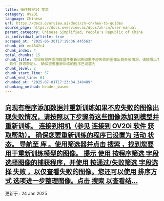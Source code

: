 ```yaml
---
title: 操作教程14 文章
category: OV20i
language: Chinese
url: https://docs.overview.ai/docs/zh-cn/how-to-guides
source_page: https://docs.overview.ai/docs/zh-cn/user-manual
parent_category: Chinese Simplified, People's Republic of China
is_individual_article: true
scraped_at: '2025-06-30T17:19:36.445563'
chunk_id: ee4642c4
chunk_index: 4
total_chunks: 15
chunk_title: 向现有程序添加数据并重新训练如果不应失败的图像出现失败情况，请按照以下步骤将这些图像添加到模型并重新训练。 连接到相机（参见 连接到 OV20i
  软件 获取帮助）。 确保您要重新训练的程序已设置为
chunk_level: 2
chunk_start_line: 57
chunk_end_line: 61
chunked_at: '2025-07-01T17:23:34.340489'
chunking_method: header_based
---
```


## [向现有程序添加数据并重新训练如果不应失败的图像出现失败情况，请按照以下步骤将这些图像添加到模型并重新训练。 连接到相机（参见 连接到 OV20i 软件 获取帮助）。 确保您要重新训练的程序已设置为 活动 状态。 导航至 库 。使用筛选器并点击 搜索 ，找到您要用于重新训练模型的图像。 提示 使用 按程序筛选 字段选择图像的捕获程序，并使用 按通过/失败筛选 字段选择 失败 ，以仅查看失败的图像。您还可以使用 排序方式 选项进一步整理图像。点击 搜索 以查看结...](/docs/zh-cn/adding-data-to-an-existing-recipe-and-retraining)

更新于 : 24 Jan 2025
